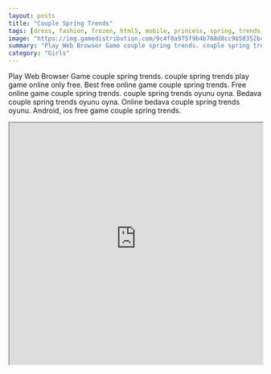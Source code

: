 ```yaml
---
layout: posts
title: "Couple Spring Trends"
tags: [dress, fashion, frozen, html5, mobile, princess, spring, trends, free, online, games, oyna, game, free, games, play, play, games]
image: "https://img.gamedistribution.com/9c4f8a975f9b4b768d8cc9b58352b411.jpg"
summary: "Play Web Browser Game couple spring trends. couple spring trends play game online only free. Best free online game couple spring trends. Free online game couple spring trends. couple spring trends oyunu oyna. Bedava couple spring trends oyunu oyna. Online bedava couple spring trends oyunu. Android, ios free game couple spring trends."
category: "Girls"
---
```


Play Web Browser Game couple spring trends. couple spring trends play game online only free. Best free online game couple spring trends. Free online game couple spring trends. couple spring trends oyunu oyna. Bedava couple spring trends oyunu oyna. Online bedava couple spring trends oyunu. Android, ios free game couple spring trends.

<iframe width="100%" height="480px;" src="https://html5.gamedistribution.com/9c4f8a975f9b4b768d8cc9b58352b411/"></iframe>